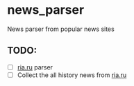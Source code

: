 # news_parser
News parser from popular news sites


## TODO:
- [ ] [ria.ru](https://ria.ru) parser
- [ ] Collect the all history news from [ria.ru](https://ria.ru)